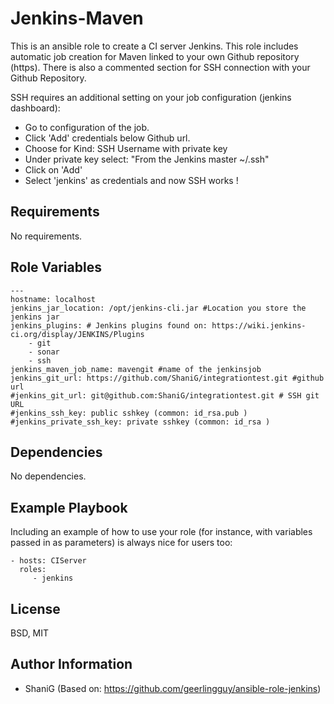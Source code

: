 Jenkins-Maven
=========

This is an ansible role to create a CI server Jenkins. This role includes automatic job creation for Maven linked to your own Github repository (https). There is also a commented section for SSH connection with your Github Repository.

SSH requires an additional setting on your job configuration (jenkins dashboard):
* Go to configuration of the job.
* Click 'Add' credentials below Github url.
* Choose for Kind: SSH Username with private key
* Under private key select: "From the Jenkins master ~/.ssh"
* Click on 'Add'
* Select 'jenkins' as credentials and now SSH works !
    

Requirements
------------

No requirements.

Role Variables
--------------

    --- 
    hostname: localhost  
    jenkins_jar_location: /opt/jenkins-cli.jar #Location you store the jenkins jar
    jenkins_plugins: # Jenkins plugins found on: https://wiki.jenkins-ci.org/display/JENKINS/Plugins
        - git
        - sonar
        - ssh
    jenkins_maven_job_name: mavengit #name of the jenkinsjob
    jenkins_git_url: https://github.com/ShaniG/integrationtest.git #github url
    #jenkins_git_url: git@github.com:ShaniG/integrationtest.git # SSH git URL
    #jenkins_ssh_key: public sshkey (common: id_rsa.pub ) 
    #jenkins_private_ssh_key: private sshkey (common: id_rsa ) 

Dependencies
------------

No dependencies.

Example Playbook
----------------

Including an example of how to use your role (for instance, with variables passed in as parameters) is always nice for users too:

    - hosts: CIServer
      roles:
         - jenkins

License
-------

BSD, MIT

Author Information
------------------

- ShaniG (Based on: https://github.com/geerlingguy/ansible-role-jenkins)
 
